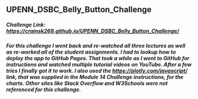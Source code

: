 ## UPENN_DSBC_Belly_Button_Challenge

##### Challenge Link: https://crainsk269.github.io/UPENN_DSBC_Belly_Button_Challenge/

##### For this challenge I went back and re-watched all three lectures as well as re-worked all of the student assignments. I had to lookup how to deploy the app to GitHub Pages. That took a while as I went to GitHub for instructions and watched multiple tutorial videos on YouTube. After a few tries I finally got it to work. I also used the https://plotly.com/javascript/ link, that was supplied in the Module 14 Challenge instructions, for the charts. Other sites like Stack Overflow and W3Schools were not referenced for this challenge.
